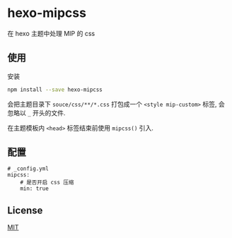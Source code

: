 # hexo-mipcss

在 hexo 主题中处理 MIP 的 css

## 使用

安装

``` bash
npm install --save hexo-mipcss
```

会把主题目录下 `souce/css/**/*.css` 打包成一个 `<style mip-custom>` 标签, 会忽略以 `_` 开头的文件.

在主题模板内 `<head>` 标签结束前使用 `mipcss()` 引入.

## 配置

```
# _config.yml
mipcss:
    # 是否开启 css 压缩
    min: true
```

## License

[MIT](./LICENSE)

